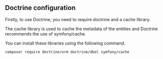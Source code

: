 
## Doctrine configuration

Firstly, to use Doctrine, you need to require doctrine and a cache library.

The cache library is used to cache the metadata of the entities and Doctrine recommends the use of symfony/cache. 

You can install these libraries using the following command.

```bash
composer require doctrine/orm doctrine/dbal symfony/cache
```
